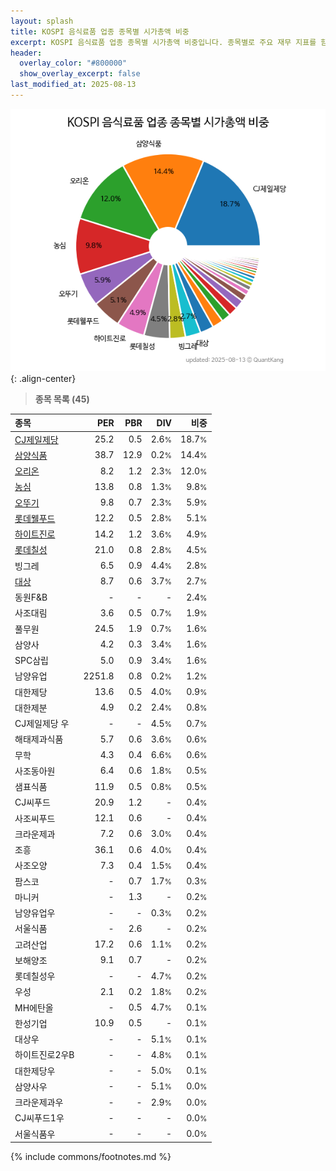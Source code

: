 ```yaml
---
layout: splash
title: KOSPI 음식료품 업종 종목별 시가총액 비중
excerpt: KOSPI 음식료품 업종 종목별 시가총액 비중입니다. 종목별로 주요 재무 지표를 함께 표시합니다.
header:
  overlay_color: "#800000"
  show_overlay_excerpt: false
last_modified_at: 2025-08-13
---
```



![KOSPI 음식료품 업종 종목별 시가총액 비중](/stats/sector/images/kospi_업종_음식료품_종목.png){: .align-center}


> **종목 목록 (45)**<a id="list"></a>

| **종목** | **PER** | **PBR** | **DIV** | **비중** |
| :------- | ------: | ------: | ------: | -------: |
| [CJ제일제당](/097950/) | 25.2 | 0.5 | 2.6<small>%</small> | 18.7<small>%</small> |
| [삼양식품](/003230/) | 38.7 | 12.9 | 0.2<small>%</small> | 14.4<small>%</small> |
| [오리온](/271560/) | 8.2 | 1.2 | 2.3<small>%</small> | 12.0<small>%</small> |
| [농심](/004370/) | 13.8 | 0.8 | 1.3<small>%</small> | 9.8<small>%</small> |
| [오뚜기](/007310/) | 9.8 | 0.7 | 2.3<small>%</small> | 5.9<small>%</small> |
| [롯데웰푸드](/280360/) | 12.2 | 0.5 | 2.8<small>%</small> | 5.1<small>%</small> |
| [하이트진로](/000080/) | 14.2 | 1.2 | 3.6<small>%</small> | 4.9<small>%</small> |
| [롯데칠성](/005300/) | 21.0 | 0.8 | 2.8<small>%</small> | 4.5<small>%</small> |
| 빙그레 | 6.5 | 0.9 | 4.4<small>%</small> | 2.8<small>%</small> |
| [대상](/001680/) | 8.7 | 0.6 | 3.7<small>%</small> | 2.7<small>%</small> |
| 동원F&B | - | - | - | 2.4<small>%</small> |
| 사조대림 | 3.6 | 0.5 | 0.7<small>%</small> | 1.9<small>%</small> |
| 풀무원 | 24.5 | 1.9 | 0.7<small>%</small> | 1.6<small>%</small> |
| 삼양사 | 4.2 | 0.3 | 3.4<small>%</small> | 1.6<small>%</small> |
| SPC삼립 | 5.0 | 0.9 | 3.4<small>%</small> | 1.6<small>%</small> |
| 남양유업 | 2251.8 | 0.8 | 0.2<small>%</small> | 1.2<small>%</small> |
| 대한제당 | 13.6 | 0.5 | 4.0<small>%</small> | 0.9<small>%</small> |
| 대한제분 | 4.9 | 0.2 | 2.4<small>%</small> | 0.8<small>%</small> |
| CJ제일제당 우 | - | - | 4.5<small>%</small> | 0.7<small>%</small> |
| 해태제과식품 | 5.7 | 0.6 | 3.6<small>%</small> | 0.6<small>%</small> |
| 무학 | 4.3 | 0.4 | 6.6<small>%</small> | 0.6<small>%</small> |
| 사조동아원 | 6.4 | 0.6 | 1.8<small>%</small> | 0.5<small>%</small> |
| 샘표식품 | 11.9 | 0.5 | 0.8<small>%</small> | 0.5<small>%</small> |
| CJ씨푸드 | 20.9 | 1.2 | - | 0.4<small>%</small> |
| 사조씨푸드 | 12.1 | 0.6 | - | 0.4<small>%</small> |
| 크라운제과 | 7.2 | 0.6 | 3.0<small>%</small> | 0.4<small>%</small> |
| 조흥 | 36.1 | 0.6 | 4.0<small>%</small> | 0.4<small>%</small> |
| 사조오양 | 7.3 | 0.4 | 1.5<small>%</small> | 0.4<small>%</small> |
| 팜스코 | - | 0.7 | 1.7<small>%</small> | 0.3<small>%</small> |
| 마니커 | - | 1.3 | - | 0.2<small>%</small> |
| 남양유업우 | - | - | 0.3<small>%</small> | 0.2<small>%</small> |
| 서울식품 | - | 2.6 | - | 0.2<small>%</small> |
| 고려산업 | 17.2 | 0.6 | 1.1<small>%</small> | 0.2<small>%</small> |
| 보해양조 | 9.1 | 0.7 | - | 0.2<small>%</small> |
| 롯데칠성우 | - | - | 4.7<small>%</small> | 0.2<small>%</small> |
| 우성 | 2.1 | 0.2 | 1.8<small>%</small> | 0.2<small>%</small> |
| MH에탄올 | - | 0.5 | 4.7<small>%</small> | 0.1<small>%</small> |
| 한성기업 | 10.9 | 0.5 | - | 0.1<small>%</small> |
| 대상우 | - | - | 5.1<small>%</small> | 0.1<small>%</small> |
| 하이트진로2우B | - | - | 4.8<small>%</small> | 0.1<small>%</small> |
| 대한제당우 | - | - | 5.0<small>%</small> | 0.1<small>%</small> |
| 삼양사우 | - | - | 5.1<small>%</small> | 0.0<small>%</small> |
| 크라운제과우 | - | - | 2.9<small>%</small> | 0.0<small>%</small> |
| CJ씨푸드1우 | - | - | - | 0.0<small>%</small> |
| 서울식품우 | - | - | - | 0.0<small>%</small> |

{% include commons/footnotes.md %}